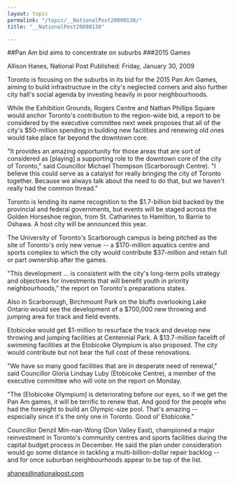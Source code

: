 ```yaml
---
layout: topic
permalink: "/topic/__NationalPost20090130/"
title: "__NationalPost20090130"

---
```


##Pan Am bid aims to concentrate on suburbs
###2015 Games

Allison Hanes, National Post
Published: Friday, January 30, 2009

<div class="column2">

Toronto is focusing on the suburbs in its bid for the 2015 Pan Am Games, aiming to build infrastructure in the city's neglected corners and also further city hall's social agenda by investing heavily in poor neighbourhoods.

While the Exhibition Grounds, Rogers Centre and Nathan Phillips Square would anchor Toronto's contribution to the region-wide bid, a report to be considered by the executive committee next week proposes that all of the city's $50-million spending in building new facilities and renewing old ones would take place far beyond the downtown core.

"It provides an amazing opportunity for those areas that are sort of considered as [playing] a supporting role to the downtown core of the city of Toronto," said Councillor Michael Thompson (Scarborough Centre). "I believe this could serve as a catalyst for really bringing the city of Toronto together. Because we always talk about the need to do that, but we haven't really had the common thread."

Toronto is lending its name recognition to the $1.7-billion bid backed by the provincial and federal governments, but events will be staged across the Golden Horseshoe region, from St. Catharines to Hamilton, to Barrie to Oshawa. A host city will be announced this year.

The University of Toronto's Scarborough campus is being pitched as the site of Toronto's only new venue -- a $170-million aquatics centre and sports complex to which the city would contribute $37-million and retain full or part ownership after the games.

"This development ... is consistent with the city's long-term polls strategy and objectives for investments that will benefit youth in priority neighbourhoods," the report on Toronto's preparations states.

Also in Scarborough, Birchmount Park on the bluffs overlooking Lake Ontario would see the development of a $700,000 new throwing and jumping area for track and field events.

Etobicoke would get $1-million to resurface the track and develop new throwing and jumping facilities at Centennial Park. A $13.7-million facelift of swimming facilities at the Etobicoke Olympium is also proposed. The city would contribute but not bear the full cost of these renovations.

"We have so many good facilities that are in desperate need of renewal," said Councillor Gloria Lindsay Luby (Etobicoke Centre), a member of the executive committee who will vote on the report on Monday.

"The [Etobicoke Olympium] is deteriorating before our eyes, so if we get the Pan Am games, it will be terrific to renew that. And good for the people who had the foresight to build an Olympic-size pool. That's amazing -- especially since it's the only one in Toronto. Good ol' Etobicoke."

Councillor Denzil Min-nan-Wong (Don Valley East), championed a major reinvestment in Toronto's community centres and sports facilities during the capital budget process in December. He said the plan under consideration would go some distance in tackling a multi-billion-dollar repair backlog -- and for once suburban neighbourhoods appear to be top of the list.

</div>

ahanes@nationalpost.com

